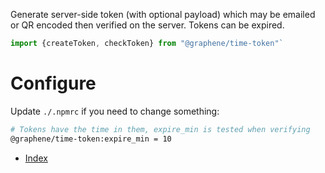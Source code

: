 Generate server-side token (with optional payload) which may be emailed or QR encoded then verified on the server.  Tokens can be expired.

```js
import {createToken, checkToken} from "@graphene/time-token"`
```

# Configure
Update `./.npmrc` if you need to change something:
```sh
# Tokens have the time in them, expire_min is tested when verifying
@graphene/time-token:expire_min = 10
```

* [Index](./index.js)